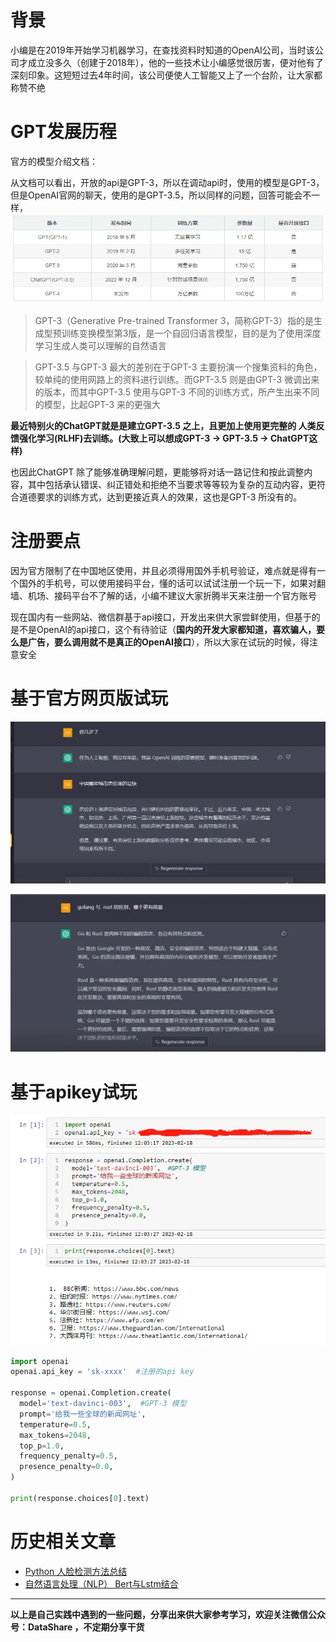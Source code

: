 # 背景
小编是在2019年开始学习机器学习，在查找资料时知道的OpenAI公司，当时该公司才成立没多久（创建于2018年），他的一些技术让小编感觉很厉害，便对他有了深刻印象。这短短过去4年时间，该公司便使人工智能又上了一个台阶，让大家都称赞不绝

# GPT发展历程
官方的模型介绍文档：

从文档可以看出，开放的api是GPT-3，所以在调动api时，使用的模型是GPT-3，但是OpenAI官网的聊天，使用的是GPT-3.5，所以同样的问题，回答可能会不一样，
![发展历程](./images/6641583-1736ed74cf830471.webp)

>GPT-3（Generative Pre-trained Transformer 3，简称GPT-3）指的是生成型预训练变换模型第3版，是一个自回归语言模型，目的是为了使用深度学习生成人类可以理解的自然语言

>GPT-3.5 与GPT-3 最大的差别在于GPT-3 主要扮演一个搜集资料的角色，较单纯的使用网路上的资料进行训练。而GPT-3.5 则是由GPT-3 微调出来的版本，而其中GPT-3.5 使用与GPT-3 不同的训练方式，所产生出来不同的模型，比起GPT-3 来的更强大

**最近特别火的ChatGPT就是是建立GPT-3.5 之上，且更加上使用更完整的 人类反馈强化学习(RLHF)去训练。(大致上可以想成GPT-3 → GPT-3.5 → ChatGPT这样)**
 
也因此ChatGPT 除了能够准确理解问题，更能够将对话一路记住和按此调整内容，其中包括承认错误、纠正错处和拒绝不当要求等等较为复杂的互动内容，更符合道德要求的训练方式，达到更接近真人的效果，这也是GPT-3 所没有的。


# 注册要点
因为官方限制了在中国地区使用，并且必须得用国外手机号验证，难点就是得有一个国外的手机号，可以使用接码平台，懂的话可以试试注册一个玩一下，如果对翻墙、机场、接码平台不了解的话，小编不建议大家折腾半天来注册一个官方账号

现在国内有一些网站、微信群基于api接口，开发出来供大家尝鲜使用，但基于的是不是OpenAI的api接口，这个有待验证（**国内的开发大家都知道，喜欢骗人，要么是广告，要么调用就不是真正的OpenAI接口**），所以大家在试玩的时候，得注意安全

# 基于官方网页版试玩
![测试-1](./images/6641583-67cc51d92fa22d63.webp)

![测试-2](./images/6641583-4cebd6c336021fa6.webp)

# 基于apikey试玩
![apikey](./images/6641583-473e46eb08add0ed.webp)


```python
import openai
openai.api_key = 'sk-xxxx'  #注册的api key

response = openai.Completion.create(
  model='text-davinci-003',  #GPT-3 模型
  prompt='给我一些全球的新闻网址',
  temperature=0.5,
  max_tokens=2048,
  top_p=1.0,
  frequency_penalty=0.5,
  presence_penalty=0.0,
)

print(response.choices[0].text)
```

# 历史相关文章
- [Python 人脸检测方法总结](../Python图像处理/Python-人脸检测方法总结.md)
- [自然语言处理（NLP） Bert与Lstm结合](./自然语言处理（NLP）-Bert与Lstm结合.md)

**************************************************************************
**以上是自己实践中遇到的一些问题，分享出来供大家参考学习，欢迎关注微信公众号：DataShare ，不定期分享干货**
